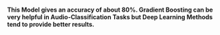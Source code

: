 #### This Model gives an accuracy of about 80%. Gradient Boosting can be very helpful in Audio-Classification Tasks but Deep Learning Methods tend to provide better results.
